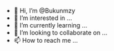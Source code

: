 - 👋 Hi, I’m @Bukunmzy
- 👀 I’m interested in ...
- 🌱 I’m currently learning ...
- 💞️ I’m looking to collaborate on ...
- 📫 How to reach me ...

<!---
Bukunmzyv/Bukunmzyv is a ✨ special ✨ repository because its `README.md` (this file) appears on your GitHub profile.
You can click the Preview link to take a look at your changes.
--->
